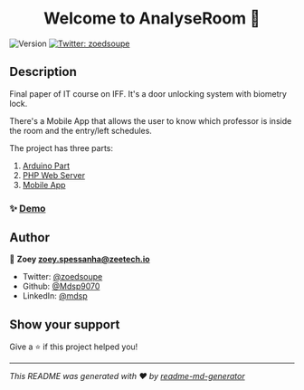 <h1 align="center">Welcome to AnalyseRoom 👋</h1>
<p>
  <img alt="Version" src="https://img.shields.io/badge/version-1.0.0-blue.svg?cacheSeconds=2592000" />
  <a href="https://twitter.com/zoedsoupe" target="_blank">
    <img alt="Twitter: zoedsoupe" src="https://img.shields.io/twitter/follow/zoedsoupe.svg?style=social" />
  </a>
</p>

## Description

Final paper of IT course on IFF. It's a door unlocking system with biometry lock.

There's a Mobile App that allows the user to know which professor is inside the room and the entry/left schedules.

The project has three parts:

1. [Arduino Part](https://github.com/Mdsp9070/AnalyseRoom/tree/master/sensor/sensor_code)
2. [PHP Web Server](https://github.com/Mdsp9070/AnalyseRoom/tree/master/webserver/webserver)
3. [Mobile App](https://github.com/Mdsp9070/AnalyseRoom/tree/master/analyseroom/analyseroom)

### ✨ [Demo](https://youtu.be/9jUqSHhrxhc)

## Author

👤 **Zoey <zoey.spessanha@zeetech.io>**

* Twitter: [@zoedsoupe](https://twitter.com/zoedsoupe)
* Github: [@Mdsp9070](https://github.com/Mdsp9070)
* LinkedIn: [@mdsp](https://linkedin.com/in/mdsp)

## Show your support

Give a ⭐️ if this project helped you!

***
_This README was generated with ❤️ by [readme-md-generator](https://github.com/kefranabg/readme-md-generator)_
